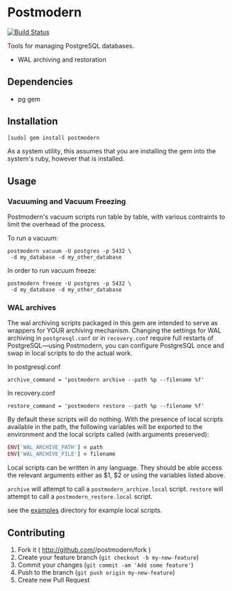 Postmodern
==========

[![Build Status](https://travis-ci.org/wanelo/postmodern.svg?branch=master)](https://travis-ci.org/wanelo/postmodern)

Tools for managing PostgreSQL databases.

* WAL archiving and restoration

## Dependencies

* pg gem

## Installation

```bash
[sudo] gem install postmodern
```

As a system utility, this assumes that you are installing the gem into
the system's ruby, however that is installed.

## Usage

### Vacuuming and Vacuum Freezing

Postmodern's vacuum scripts run table by table, with various contraints
to limit the overhead of the process.

To run a vacuum:

```
postmodern vacuum -U postgres -p 5432 \
 -d my_database -d my_other_database
```

In order to run vacuum freeze:

```
postmodern freeze -U postgres -p 5432 \
 -d my_database -d my_other_database
```

### WAL archives

The wal archiving scripts packaged in this gem are intended to serve as
wrappers for YOUR archiving mechanism. Changing the settings for WAL
archiving in `postgresql.conf` or in `recovery.conf` require full restarts
of PostgreSQL—using Postmodern, you can configure PostgreSQL once and swap
in local scripts to do the actual work.

In postgresql.conf

```
archive_command = 'postmodern archive --path %p --filename %f'
```

In recovery.conf

```
restore_command = 'postmodern restore --path %p --filename %f'
```

By default these scripts will do nothing. With the presence of local
scripts available in the path, the following variables will be
exported to the environment and the local scripts called (with arguments
preserved):

```ruby
ENV['WAL_ARCHIVE_PATH'] = path
ENV['WAL_ARCHIVE_FILE'] = filename
```

Local scripts can be written in any language. They should be able access
the relevant arguments either as $1, $2 or using the variables listed above.

`archive` will attempt to call a `postmodern_archive.local` script.
`restore` will attempt to call a `postmodern_restore.local` script.

see the [examples](https://github.com/wanelo/postmodern/tree/master/examples)
directory for example local scripts.


## Contributing

1. Fork it ( http://github.com/<my-github-username>/postmodern/fork )
2. Create your feature branch (`git checkout -b my-new-feature`)
3. Commit your changes (`git commit -am 'Add some feature'`)
4. Push to the branch (`git push origin my-new-feature`)
5. Create new Pull Request
